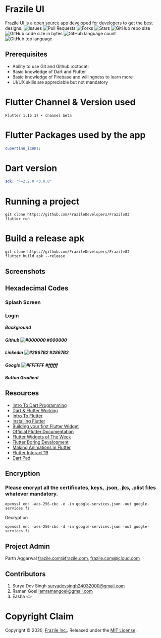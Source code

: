# Frazile UI

Frazile UI is a open source app developed for developers to get the best designs.
![Issues](https://img.shields.io/github/issues/FrazileDevelopers/FrazileUI)
![Pull Requests](https://img.shields.io/github/issues-pr/FrazileDevelopers/FrazileUI)
![Forks](https://img.shields.io/github/forks/FrazileDevelopers/FrazileUI)
![Stars](https://img.shields.io/github/stars/FrazileDevelopers/FrazileUI)
![GitHub repo size](https://img.shields.io/github/repo-size/FrazileDevelopers/FrazileUI)
![GitHub code size in bytes](https://img.shields.io/github/languages/code-size/FrazileDevelopers/FrazileUI)
![GitHub language count](https://img.shields.io/github/languages/count/FrazileDevelopers/FrazileUI)
![GitHub top language](https://img.shields.io/github/languages/top/FrazileDevelopers/FrazileUI)

## Prerequisites

- Ability to use Git and Github :octocat:
- Basic knowledge of Dart and Flutter
- Basic knowledge of Firebase and willingness to learn more
- UI/UX skills are appreciable but not mandatory

# Flutter Channel & Version used

```
Flutter 1.15.17 • channel beta
```

# Flutter Packages used by the app

```yaml
cupertino_icons:
```

# Dart version

```yaml
sdk: ">=2.2.0 <3.0.0"
```

# Running a project

```console
git clone https://github.com/FrazileDevelopers/FrazileUI
flutter run
```

# Build a release apk

```console
git clone https://github.com/FrazileDevelopers/FrazileUI
flutter build apk --release
```

## Screenshots

## Hexadecimal Codes

### Splash Screen

### Login

##### Background

##### Github ![#000000](https://placehold.it/15/000000/000000?text=+) #000000

##### Linkedin ![#2867B2](https://placehold.it/15/2867B2/000000?text=+) #2867B2

##### Google ![#FFFFFF](https://placehold.it/15/FFFFFF/000000?text=+) #ffffff

##### Button Gradient

## Resources

- [Intro To Dart Programming](https://www.youtube.com/watch?v=5KlnlCq2M5Q)
- [Dart & Flutter Working](https://www.youtube.com/watch?v=iVYpeEd3Jes)
- [Intro To Flutter](https://www.youtube.com/watch?v=fq4N0hgOWzU)
- [Installing Flutter](https://flutter.dev/docs/get+started/install)
- [Building your first Flutter Widget](https://youtu.be/W1pNjxmNHNQ)
- [Official Flutter Documentation](https://flutter.dev/docs)
- [Flutter Widgets of The Week](https://www.youtube.com/watch?v=b_sQ9bMltGU&list=PLjxrf2q8roU23XGwz3Km7sQZFTdB996iG)
- [Flutter Boring Development](https://www.youtube.com/watch?v=vqPG1tU6+c0&list=PLjxrf2q8roU3ahJVrSgAnPjzkpGmL9Czl)
- [Making Animations in Flutter](https://www.youtube.com/watch?v=IVTjpW3W33s&list=PLjxrf2q8roU2v6UqYlt_KPaXlnjbYySua)
- [Flutter Interact'19](https://www.youtube.com/watch?v=NfNdXgJZfFo&list=PLjxrf2q8roU0o0wKRJTjyN0pSUA6TI8lg)
- [Dart Pad](https://dartpad.dev/)

## Encryption

### Please encrypt all the certificates, keys, .json, .jks, .plist files whatever mandatory.

```shell
openssl enc -aes-256-cbc -e -in google-services.json -out google-services.fz
```

Decryption

```shell
openssl enc -aes-256-cbc -d -in google-services.json -out google-services.fz
```

## Project Admin

Parth Aggarwal <frazile.com@frazile.com>, <frazile.com@icloud.com>

<!-- # ☕️ Donate
<a href="https://www.buymeacoffee.com/Frazile" target="_blank"><img src="https://bmc-cdn.nyc3.digitaloceanspaces.com/BMC-button-images/custom_images/orange_img.png" alt="Buy Me A Coffee" style="height: auto !important;width: auto !important;" ></a> -->

## Contributors

1. Surya Dev Singh <suryadevsingh24032000@gmail.com>
2. Raman Goel <iamramangoel@gmail.com>
3. Easha <>

# Copyright Claim

Copyright © 2020, [Frazile Inc.](https://github.com/FrazileDevelopers/FrazileUI).
Released under the [MIT License](LICENSE.md).
